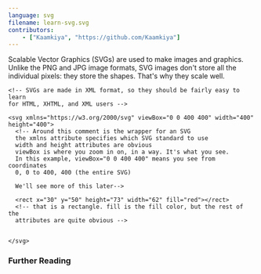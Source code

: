```yaml
---
language: svg
filename: learn-svg.svg
contributors:
    - ["Kaamkiya", "https://github.com/Kaamkiya"]
---
```


Scalable Vector Graphics (SVGs) are used to make images and graphics. Unlike the PNG and JPG image formats,
SVG images don't store all the individual pixels: they store the shapes. That's why they scale well.


```xhtml
<!-- SVGs are made in XML format, so they should be fairly easy to learn
for HTML, XHTML, and XML users -->

<svg xmlns="https://w3.org/2000/svg" viewBox="0 0 400 400" width="400" height="400">
  <!-- Around this comment is the wrapper for an SVG
  the xmlns attribute specifies which SVG standard to use
  width and height attributes are obvious
  viewBox is where you zoom in on, in a way. It's what you see.
  In this example, viewBox="0 0 400 400" means you see from coordinates
  0, 0 to 400, 400 (the entire SVG)

  We'll see more of this later-->

  <rect x="30" y="50" height="73" width="62" fill="red"></rect>
  <!-- that is a rectangle. fill is the fill color, but the rest of the
  attributes are quite obvious -->

  
</svg>

```

### Further Reading

<!-- Add some resources -->

